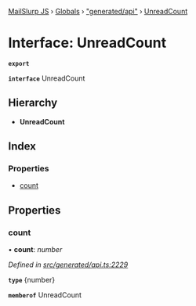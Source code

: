 [MailSlurp JS](../README.md) › [Globals](../globals.md) › ["generated/api"](../modules/_generated_api_.md) › [UnreadCount](_generated_api_.unreadcount.md)

# Interface: UnreadCount

**`export`** 

**`interface`** UnreadCount

## Hierarchy

* **UnreadCount**

## Index

### Properties

* [count](_generated_api_.unreadcount.md#count)

## Properties

###  count

• **count**: *number*

*Defined in [src/generated/api.ts:2229](https://github.com/mailslurp/mailslurp-client-ts-js/blob/7518dcd/src/generated/api.ts#L2229)*

**`type`** {number}

**`memberof`** UnreadCount
